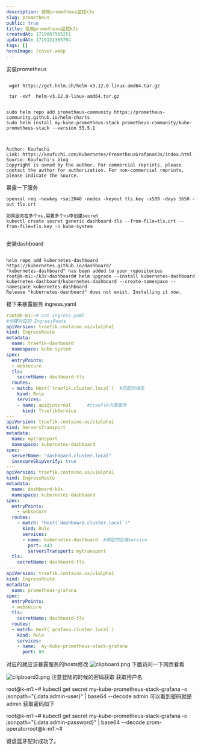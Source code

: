 ```yaml
---
description: 使用prometheus监控k3s
slug: prometheus
public: true
title: 使用prometheus监控k3s
createdAt: 1719067555251
updatedAt: 1719131305704
tags: []
heroImage: /cover.webp
---
```


安装prometheus
```

 wget https://get.helm.sh/helm-v3.12.0-linux-amd64.tar.gz
 
 tar -xvf  helm-v3.12.0-linux-amd64.tar.gz
 

sudo helm repo add prometheus-community https://prometheus-community.github.io/helm-charts
sudo helm install my-kube-prometheus-stack prometheus-community/kube-prometheus-stack --version 55.5.1



Author: Koufuchi
Link: https://koufuchi.com/Kubernetes/PrometheusGrafanaK3s/index.html
Source: Koufuchi's blog
Copyright is owned by the author. For commercial reprints, please contact the author for authorization. For non-commercial reprints, please indicate the source.

```

暴露一下服务

```
openssl req -newkey rsa:2048 -nodes -keyout tls.key -x509 -days 3650 -out tls.crt

如果服务在多个ns,需要多个ns中创建secret
kubectl create secret generic dashboard-tls --from-file=tls.crt --from-file=tls.key -n kube-system


```

安装dashboard

```

helm repo add kubernetes-dashboard https://kubernetes.github.io/dashboard/
"kubernetes-dashboard" has been added to your repositories
root@k-m1:~/k3s-dashboard# helm upgrade --install kubernetes-dashboard kubernetes-dashboard/kubernetes-dashboard --create-namespace --namespace kubernetes-dashboard
Release "kubernetes-dashboard" does not exist. Installing it now.
```

接下来暴露服务
ingress.yaml

```yaml
root@k-m1:~# cat ingress.yaml
#创建对应的 IngressRoute
apiVersion: traefik.containo.us/v1alpha1
kind: IngressRoute
metadata:
  name: traefik-dashboard
  namespace: kube-system
spec:
  entryPoints:
  - websecure
  tls:
    secretName: dashboard-tls
  routes:
  - match: Host(`traefik.cluster.local`)  #匹配的域名
    kind: Rule
    services:
    - name: api@internal      #traefik内置服务
      kind: TraefikService
---
apiVersion: traefik.containo.us/v1alpha1
kind: ServersTransport
metadata:
  name: mytransport
  namespace: kubernetes-dashboard
spec:
  serverName: "dashboard.cluster.local"
  insecureSkipVerify: true
---
apiVersion: traefik.containo.us/v1alpha1
kind: IngressRoute
metadata:
  name: dashboard-k8s
  namespace: kubernetes-dashboard
spec:
  entryPoints:
    - websecure
  routes:
    - match: "Host(`dashboard.cluster.local`)"
      kind: Rule
      services:
      - name: kubernetes-dashboard  #绑定的后端service
        port: 443
        serversTransport: mytransport
  tls:
    secretName: dashboard-tls
---
apiVersion: traefik.containo.us/v1alpha1
kind: IngressRoute
metadata:
  name: prometheus-grafana
spec:
  entryPoints:
  - websecure
  tls:
    secretName: dashboard-tls
  routes:
  - match: Host(`grafana.cluster.local`)
    kind: Rule
    services:
    - name:  my-kube-prometheus-stack-grafana
      port: 80

```

对应的就应该暴露服务的hosts修改
![clipboard.png](/posts/prometheus_clipboard-png.png)
下面访问一下网页看看

![clipboard2.png](/posts/prometheus_clipboard2-png.png)
注意登陆的时候的密码获取
获取用户名

root@k-m1:~# kubectl get secret my-kube-prometheus-stack-grafana -o jsonpath="{.data.admin-user}" | base64 --decode
admin
可以看到密码就是admin
获取密码如下

root@k-m1:~# kubectl get secret my-kube-prometheus-stack-grafana -o jsonpath="{.data.admin-password}" | base64 --decode
prom-operatorroot@k-m1:~#

键盘蓝牙配对成功了。